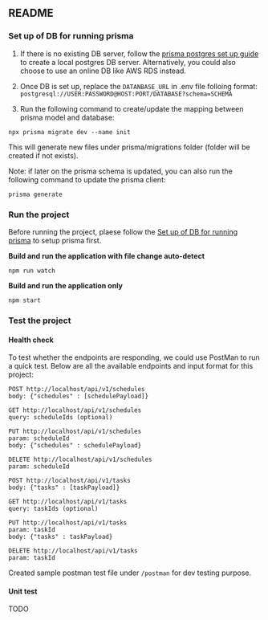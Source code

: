 ## README

### Set up of DB for running prisma
1. If there is no existing DB server, follow the [prisma postgres set up guide](https://www.prisma.io/dataguide/postgresql/setting-up-a-local-postgresql-database#setting-up-postgresql-on-macos) to create a local postgres DB server. Alternatively, you could also choose to use an online DB like AWS RDS instead.

2. Once DB is set up, replace the `DATANBASE_URL` in .env file folloing format: `postgresql://USER:PASSWORD@HOST:PORT/DATABASE?schema=SCHEMA`

3. Run the following command to create/update the mapping between prisma model and database:

```
npx prisma migrate dev --name init
```

This will generate new files under prisma/migrations folder (folder will be created if not exists).

Note: if later on the prisma schema is updated, you can also run the following command to update the prisma client:
```
prisma generate
```

### Run the project
Before running the project, plaese follow the [Set up of DB for running prisma](#set-up-of-db-for-running-prisma) to setup prisma first.

**Build and run the application with file change auto-detect**
```
npm run watch
```

**Build and run the application only**
```
npm start
```


### Test the project
#### Health check
To test whether the endpoints are responding, we could use PostMan to run a quick test. Below are all the available endpoints and input format for this project:
```
POST http://localhost/api/v1/schedules
body: {"schedules" : [schedulePayload]}

GET http://localhost/api/v1/schedules
query: scheduleIds (optional)

PUT http://localhost/api/v1/schedules
param: scheduleId
body: {"schedules" : schedulePayload}

DELETE http://localhost/api/v1/schedules
param: scheduleId

POST http://localhost/api/v1/tasks
body: {"tasks" : [taskPayload]}

GET http://localhost/api/v1/tasks
query: taskIds (optional)

PUT http://localhost/api/v1/tasks
param: taskId
body: {"tasks" : taskPayload}

DELETE http://localhost/api/v1/tasks
param: taskId
```
Created sample postman test file under `/postman` for dev testing purpose.

#### Unit test
TODO